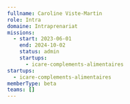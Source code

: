 ```yaml
---
fullname: Caroline Viste-Martin
role: Intra
domaine: Intraprenariat
missions:
  - start: 2023-06-01
    end: 2024-10-02
    status: admin
    startups:
      - icare-complements-alimentaires
startups:
  - icare-complements-alimentaires
memberType: beta
teams: []
---
```


